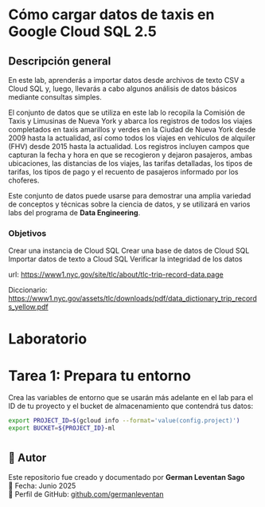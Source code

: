 
# Cómo cargar datos de taxis en Google Cloud SQL 2.5

## Descripción general
En este lab, aprenderás a importar datos desde archivos de texto CSV a Cloud SQL y, luego, llevarás a cabo algunos análisis de datos básicos mediante consultas simples.

El conjunto de datos que se utiliza en este lab lo recopila la Comisión de Taxis y Limusinas de Nueva York y abarca los registros de todos los viajes completados en taxis amarillos y verdes en la Ciudad de Nueva York desde 2009 hasta la actualidad, así como todos los viajes en vehículos de alquiler (FHV) desde 2015 hasta la actualidad. Los registros incluyen campos que capturan la fecha y hora en que se recogieron y dejaron pasajeros, ambas ubicaciones, las distancias de los viajes, las tarifas detalladas, los tipos de tarifas, los tipos de pago y el recuento de pasajeros informado por los choferes.

Este conjunto de datos puede usarse para demostrar una amplia variedad de conceptos y técnicas sobre la ciencia de datos, y se utilizará en varios labs del programa de **Data Engineering**.

### Objetivos
Crear una instancia de Cloud SQL
Crear una base de datos de Cloud SQL
Importar datos de texto a Cloud SQL
Verificar la integridad de los datos

url: https://www1.nyc.gov/site/tlc/about/tlc-trip-record-data.page

Diccionario: https://www1.nyc.gov/assets/tlc/downloads/pdf/data_dictionary_trip_records_yellow.pdf

#
# Laboratorio

# Tarea 1: Prepara tu entorno

Crea las variables de entorno que se usarán más adelante en el lab para el ID de tu proyecto y el bucket de almacenamiento que contendrá tus datos:

```bash
export PROJECT_ID=$(gcloud info --format='value(config.project)')
export BUCKET=${PROJECT_ID}-ml
```





#
## 📌 Autor

Este repositorio fue creado y documentado por **German Leventan Sago**  
📅 Fecha: Junio 2025  
🔗 Perfil de GitHub: [github.com/germanleventan](https://github.com/GermanPLS)
